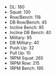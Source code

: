* DL: 160
*  Squat: 130
*  Row/Bench: 118
*  DB Row/Bench: 45
*  Incline Bench: 95
*  Incline DB Bench: 40
*  Military: 95
*  DB Military: 40
*  Push Up: 32
*  Pull Up: 10
*  1RPM Squat: 265
*  1RPM Row: 215
*  1RPM Bench: 195
